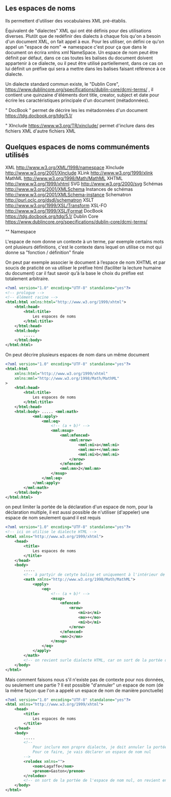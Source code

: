 ## Les espaces de noms

Ils permettent d'utiliser des vocabulaires XML pré-établis.

Équivalent de "dialectes" XML qui ont été définis pour des utilisations diverses.
Plutôt que de redéfinir des dialects à chaque fois qu'on a besoin d'un document XML, on fait appel à eux.
Pour les utiliser, on défini ce qu'on appel un "espace de nom" => namespace c'est pour ça que dans le document
on écrira xmlns xml NameSpace.
Un espace de nom peut être définit par défaut, dans ce cas toutes les balises du document doivent
appartenir à ce dialecte,
ou il peut être utilisé partiellement, dans ce cas on lui définit un préfixe qui sera a mettre dans les balises
faisant référence à ce dialecte.

Un dialecte standard commun existe, le "Dublin Core", https://www.dublincore.org/specifications/dublin-core/dcmi-terms/ ,
il contient une quinzaine d'éléments dont title, creator, subject et date pour écrire les caractéristiques principale d'un 
document (métadonnées).

" DocBook " permet de décrire les les métadonnées d'un document https://tdg.docbook.org/tdg/5.1/ 

" XInclude https://www.w3.org/TR/xinclude/ permet d'inclure dans des fichiers XML d'autre fichiers XML

## Quelques espaces de noms communéments utilisés

XML
    http://www.w3.org/XML/1998/namespace 
XInclude
    http://www.w3.org/2001/XInclude 
XLink
    http://www.w3.org/1999/xlink 
MathML
    http://www.w3.org/1998/Math/MathML 
XHTML
    http://www.w3.org/1999/xhtml 
SVG
    http://www.w3.org/2000/svg 
Schémas
    http://www.w3.org/2001/XMLSchema 
Instances de schémas
    http://www.w3.org/2001/XMLSchema-instance 
Schematron
    http://purl.oclc.org/dsdl/schematron 
XSLT
    http://www.w3.org/1999/XSL/Transform 
XSL-FO
    http://www.w3.org/1999/XSL/Format 
DocBook
    https://tdg.docbook.org/tdg/5.1/ 
Dublin Core
    https://www.dublincore.org/specifications/dublin-core/dcmi-terms/ 

"" Namespace

L'espace de nom donne un contexte à un terme, par exemple certains mots ont plusieurs définitions, 
c'est le contexte dans lequel on utilise ce mot qui donne sa "fonction / définition" finale

On peut par exemple associer le document à l’espace de nom XHTML et par soucis de praticité 
on va utiliser le préfixe html (faciliter la lecture humaine du document) 
car il faut savoir qu’à la base le choix du préfixe est totalement arbitraire.
```xml
<?xml version="1.0" encoding="UTF-8" standalone="yes"?>
<!-- prologue -->
<!-- élément racine -->
<html:html xmlns:html="http://www.w3.org/1999/xhtml">
    <html:head>
        <html:title>
            Les espaces de noms
        </html:title>
    </html:head>
    <html:body>
        .....
    </html:body>
</html:html>
```
On peut décrire plusieurs espaces de nom dans un même document
```xml
<?xml version="1.0" encoding="UTF-8" standalone="yes"?>
<html:html
    xmlns:html="http://www.w3.org/1999/xhtml"
    xmlns:mml="http://www.w3.org/1998/Math/MathML"
>
    <html:head>
        <html:title>
            Les espaces de noms
        </html:title>
    </html:head>
    <html:body> ..... <mml:math>
            <mml:apply>
                <mml:eq>
                    <!-- (a + b)² -->
                    <mml:msup>
                        <mml:mfenced>
                            <mml:mrow>
                                <mml:mi>a</mml:mi>
                                <mml:mo>+</mml:mo>
                                <mml:mi>b</mml:mi>
                            </mrow>
                        </mfenced>
                        <mml:mn>2</mml:mn>
                    </msup>
                </mml:eq>
            </mml:apply>
        </mml:math>
    </html:body>
</html:html>
```
on peut limiter la portée de la déclaration d'un espace de nom,
pour la déclaration multiple, il est aussi possible de n'utiliser (d'appeler) une espace de nom 
seulement quand il est requis
```xml
<?xml version="1.0" encoding="UTF-8" standalone="yes"?>
<!-- ici on utilise le dialecte HTML -->
<html xmlns="http://www.w3.org/1999/xhtml">
    <head>
        <title>
            Les espaces de noms
        </title>
    </head>
    <body> 
        ..... 
        <!-- à partyir de cetyte balise et uniquement à l'intérieur de celle-ci on utlise le dialecte Math -->
        <math xmlns="http://www.w3.org/1998/Math/MathML">
            <apply>
                <eq>
                    <!-- (a + b)² -->
                    <msup>
                        <mfenced>
                            <mrow>
                                <mi>a</mi>
                                <mo>+</mo>
                                <mi>b</mi>
                            </mrow>
                        </mfenced>
                        <mn>2</mn>
                    </msup>
                </eq>
            </apply>
        </math>
        <!-- on revient surle dialecte HTML, car on sort de la portée du dialecte Math -->
    </body>
</html>
```
Mais comment faisons nous s'il n'existe pas de contexte pour nos données, ou seulement une partie ?
Il est possible "d'annuler" un espace de nom (de la même façon que l'on a appelé un espace de nom de manière ponctuelle)
```xml
<?xml version="1.0" encoding="UTF-8" standalone="yes"?>
<html xmlns="http://www.w3.org/1999/xhtml">
    <head>
        <title>
            Les espaces de noms
        </title>
    </head>
    <body>
        .....
        <!-- 
            Pour inclure mon propre dialecte, je doit annuler la portée de HTML dans un espace du document 
            Pour ce faire, je vais déclarer un espace de nom nul
        -->
        <rolodex xmlns="">
            <nom>Lagaffe</nom>
            <prenom>Gaston</prenom>
        </rolodex>
        <!-- on sort de la portée de l'espace de nom nul, on revient en HTML -->
    </body>
</html>
```